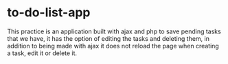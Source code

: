 # to-do-list-app
This practice is an application built with ajax and php to save pending tasks that we have, it has the option of editing the tasks and deleting them, in addition to being made with ajax it does not reload the page when creating a task, edit it or delete it.
